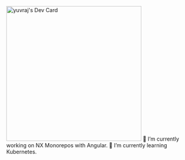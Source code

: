 <a href="https://app.daily.dev/yuvraj10"><img src="https://api.daily.dev/devcards/v2/w3bxUA0bv4kVk3MeGjUby.png?type=default&r=354" width="356" alt="yuvraj's Dev Card"/></a>
🔭 I’m currently working on NX Monorepos with Angular.
🌱 I’m currently learning Kubernetes.
<!--
**yuvraj88/yuvraj88** is a ✨ _special_ ✨ repository because its `README.md` (this file) appears on your GitHub profile.

Here are some ideas to get you started:


- 👯 I’m looking to collaborate on ...
- 🤔 I’m looking for help with ...
- 💬 Ask me about ...
- 📫 How to reach me: ...
- 😄 Pronouns: ...
- ⚡ Fun fact: ...
-->
